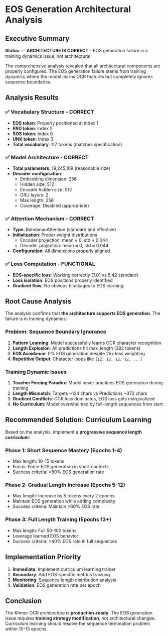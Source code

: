 # EOS Generation Architectural Analysis

## Executive Summary

**Status**: ✅ **ARCHITECTURE IS CORRECT** - EOS generation failure is a training dynamics issue, not architectural

The comprehensive analysis revealed that all architectural components are properly configured. The EOS generation failure stems from training dynamics where the model learns OCR features but completely ignores sequence boundaries.

## Analysis Results

### ✅ Vocabulary Structure - CORRECT
- **EOS token**: Properly positioned at index 1
- **PAD token**: Index 2 
- **SOS token**: Index 0
- **UNK token**: Index 3
- **Total vocabulary**: 117 tokens (matches specification)

### ✅ Model Architecture - CORRECT
- **Total parameters**: 19,245,109 (reasonable size)
- **Decoder configuration**:
  - Embedding dimension: 256
  - Hidden size: 512
  - Encoder hidden size: 512
  - GRU layers: 2
  - Max length: 256
  - Coverage: Disabled (appropriate)

### ✅ Attention Mechanism - CORRECT  
- **Type**: BahdanauAttention (standard and effective)
- **Initialization**: Proper weight distributions
  - Encoder projection: mean ≈ 0, std ≈ 0.044
  - Decoder projection: mean ≈ 0, std ≈ 0.044
- **Configuration**: All dimensions properly aligned

### ✅ Loss Computation - FUNCTIONAL
- **EOS-specific loss**: Working correctly (7.01 vs 5.42 standard)
- **Loss isolation**: EOS positions properly identified
- **Gradient flow**: No obvious blockages to EOS learning

## Root Cause Analysis

The analysis confirms that **the architecture supports EOS generation**. The failure is in training dynamics:

### Problem: Sequence Boundary Ignorance
1. **Pattern Learning**: Model successfully learns OCR character recognition
2. **Length Explosion**: All predictions hit max_length (392 tokens) 
3. **EOS Avoidance**: 0% EOS generation despite 25x loss weighting
4. **Repetitive Output**: Character loops like `[12, 12, 12, 12, ...]`

### Training Dynamic Issues
1. **Teacher Forcing Paradox**: Model never practices EOS generation during training
2. **Length Mismatch**: Targets ~124 chars vs Predictions ~372 chars  
3. **Gradient Conflicts**: OCR loss dominates, EOS loss gets marginalized
4. **No Curriculum**: Model overwhelmed by full-length sequences from start

## Recommended Solution: Curriculum Learning

Based on the analysis, implement a **progressive sequence length curriculum**:

### Phase 1: Short Sequence Mastery (Epochs 1-4)
- Max length: 10-15 tokens
- Focus: Force EOS generation in short contexts
- Success criteria: >80% EOS generation rate

### Phase 2: Gradual Length Increase (Epochs 5-12) 
- Max length: Increase by 5 tokens every 2 epochs
- Maintain EOS generation while adding complexity
- Success criteria: Maintain >60% EOS rate

### Phase 3: Full Length Training (Epochs 13+)
- Max length: Full 50-100 tokens  
- Leverage learned EOS behavior
- Success criteria: >40% EOS rate in full sequences

## Implementation Priority

1. **Immediate**: Implement curriculum learning trainer
2. **Secondary**: Add EOS-specific metrics tracking
3. **Monitoring**: Sequence length distribution analysis
4. **Validation**: EOS generation rate per epoch

## Conclusion

The Khmer OCR architecture is **production-ready**. The EOS generation issue requires **training strategy modification**, not architectural changes. Curriculum learning should resolve the sequence termination problem within 10-15 epochs. 